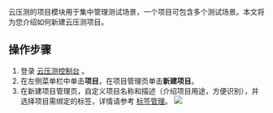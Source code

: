 云压测的项目模块用于集中管理测试场景，一个项目可包含多个测试场景。本文将为您介绍如何新建云压测项目。

## 操作步骤

1. 登录 [云压测控制台](https://console.cloud.tencent.com/pts) 。
2. 在左侧菜单栏中单击**项目**，在项目管理页单击**新建项目**。
3. 在新建项目管理页，自定义项目名称和描述（介绍项目用途，方便识别），并选择项目需绑定的标签，详情请参考 [标签管理](https://cloud.tencent.com/document/product/1484/68214)。
   ![](https://qcloudimg.tencent-cloud.cn/raw/17eb5b50ba4fa266c855e029f1d3a02c.png)
	 
	 
